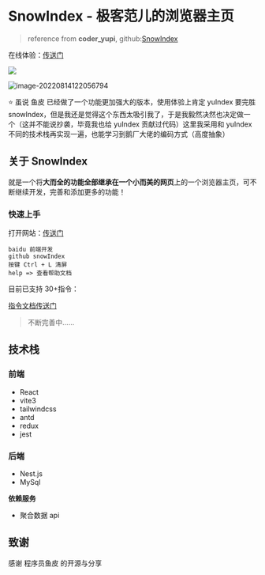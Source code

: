 # SnowIndex - 极客范儿的浏览器主页

> reference from **coder_yupi**, github:[SnowIndex](https://github.com/Jimmylxue/snowIndex)

在线体验：[传送门](https://index.jimmyxuexue.top)

![](https://vitepress-source.oss-cn-beijing.aliyuncs.com/typoraimage-20221202143109571.png)

![image-20220814122056794](https://vitepress-source.oss-cn-beijing.aliyuncs.com/typoraimage-20220814122056794.png)

⭐️ 虽说 鱼皮 已经做了一个功能更加强大的版本，使用体验上肯定 yuIndex 要完胜 snowIndex，但是我还是觉得这个东西太吸引我了，于是我毅然决然也决定做一个（这并不能说抄袭，毕竟我也给 yuIndex 贡献过代码）这里我采用和 yuIndex 不同的技术栈再实现一遍，也能学习到鹅厂大佬的编码方式（高度抽象）

## 关于 SnowIndex

就是一个将**大而全的功能全部继承在一个小而美的网页**上的一个浏览器主页，可不断继续开发，完善和添加更多的功能！

### 快速上手

打开网站：[传送门](https://index.jimmyxuexue.top)

```
baidu 前端开发
github snowIndex
按键 Ctrl + L 清屏
help => 查看帮助文档
```

目前已支持 30+指令：

[指令文档传送门](http://blog.jimmyxuexue.top/snowIndex/guide/introduce.html)

> 不断完善中......

## 技术栈

### 前端

- React
- vite3
- tailwindcss
- antd
- redux
- jest

### 后端

- Nest.js
- MySql

**依赖服务**

- 聚合数据 api

## 致谢

感谢 程序员鱼皮 的开源与分享
